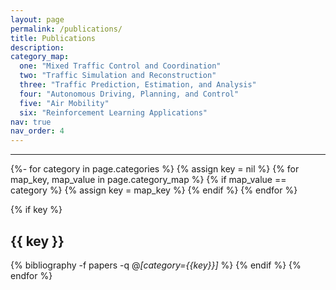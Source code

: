 ```yaml
---
layout: page
permalink: /publications/
title: Publications
description: 
category_map:
  one: "Mixed Traffic Control and Coordination"
  two: "Traffic Simulation and Reconstruction"
  three: "Traffic Prediction, Estimation, and Analysis"
  four: "Autonomous Driving, Planning, and Control"
  five: "Air Mobility"
  six: "Reinforcement Learning Applications" 
nav: true
nav_order: 4
---
```


<div class="publications">
<hr /> 
{%- for category in page.categories %}
  {% assign key = nil %}
  {% for map_key, map_value in page.category_map %}
    {% if map_value == category %}
      {% assign key = map_key %}
    {% endif %}
  {% endfor %}

  {% if key %}
    <h2 class="category">{{ key }}</h2>
    {% bibliography -f papers -q @*[category={{key}}]* %}
  {% endif %}
{% endfor %}
</div>


